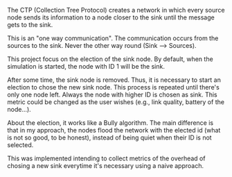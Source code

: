 The CTP (Collection Tree Protocol) creates a network in which every source node sends its information to a node closer to the sink until the message gets to the sink.

This is an "one way communication". The communication occurs from the sources to the sink. Never the other way round (Sink --> Sources).


This project focus on the election of the sink node. By default, when the simulation is started, the node with ID 1 will be the sink.

After some time, the sink node is removed. Thus, it is necessary to start an election to chose the new sink node. This process is repeated until there's only one node left. Always the node with higher ID is chosen as sink. This metric could be changed as the user wishes (e.g., link quality, battery of the node...).

About the election, it works like a Bully algorithm. The main difference is that in my approach, the nodes flood the network with the elected id (what is not so good, to be honest), instead of being quiet when their ID is not selected.

This was implemented intending to collect metrics of the overhead of chosing a new sink everytime it's necessary using a naive approach.

